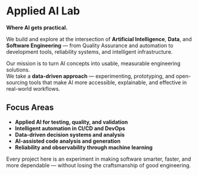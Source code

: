 # Applied AI Lab  
**Where AI gets practical.**

We build and explore at the intersection of **Artificial Intelligence**, **Data**, and **Software Engineering** — from Quality Assurance and automation to development tools, reliability systems, and intelligent infrastructure.

Our mission is to turn AI concepts into usable, measurable engineering solutions.  
We take a **data-driven approach** — experimenting, prototyping, and open-sourcing tools that make AI more accessible, explainable, and effective in real-world workflows.

## Focus Areas
- **Applied AI for testing, quality, and validation**  
- **Intelligent automation in CI/CD and DevOps**  
- **Data-driven decision systems and analysis**  
- **AI-assisted code analysis and generation**  
- **Reliability and observability through machine learning**

Every project here is an experiment in making software smarter, faster, and more dependable — without losing the craftsmanship of good engineering.